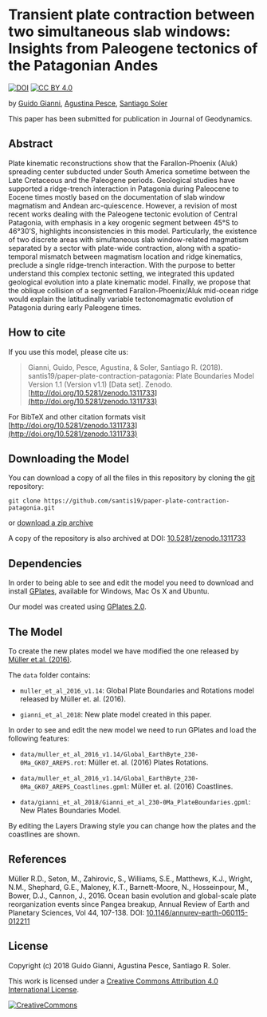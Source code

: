 # Transient plate contraction between two simultaneous slab windows: Insights from Paleogene tectonics of the Patagonian Andes

[![DOI](https://zenodo.org/badge/DOI/10.5281/zenodo.1311733.svg)](https://doi.org/10.5281/zenodo.1311134)
[![CC BY 4.0][cc-by-shield]][cc-by]

by
[Guido Gianni](https://www.researchgate.net/profile/Guido_Gianni),
[Agustina Pesce](https://www.researchgate.net/profile/Agustina_Pesce),
[Santiago Soler](https://www.github.com/santis19)

This paper has been submitted for publication in Journal of Geodynamics.

## Abstract

Plate kinematic reconstructions show that the Farallon-Phoenix (Aluk) 
spreading center subducted under South America sometime between the Late 
Cretaceous and the Paleogene periods.
Geological studies have supported a ridge-trench interaction in Patagonia 
during Paleocene to Eocene times mostly based on the documentation of slab 
window magmatism and Andean arc-quiescence.
However, a revision of most recent works dealing with the Paleogene tectonic 
evolution of Central Patagonia, with emphasis in a key orogenic segment 
between 45°S to 46°30’S, highlights inconsistencies in this model.
Particularly, the existence of two discrete areas with simultaneous slab 
window-related magmatism separated by a sector with plate-wide contraction, 
along with a spatio-temporal mismatch between magmatism location and ridge 
kinematics, preclude a single ridge-trench interaction.
With the purpose to better understand this complex tectonic setting, we 
integrated this updated geological evolution into a plate kinematic model.
Finally, we propose that the oblique collision of a segmented 
Farallon-Phoenix/Aluk mid-ocean ridge would explain the latitudinally variable 
tectonomagmatic evolution of Patagonia during early Paleogene times.

## How to cite

If you use this model, please cite us:

> Gianni, Guido, Pesce, Agustina, & Soler, Santiago R. (2018).
> santis19/paper-plate-contraction-patagonia: Plate Boundaries Model Version 1.1 (Version v1.1)
> [Data set]. Zenodo. [http://doi.org/10.5281/zenodo.1311733](http://doi.org/10.5281/zenodo.1311733)

For BibTeX and other citation formats visit
[http://doi.org/10.5281/zenodo.1311733](http://doi.org/10.5281/zenodo.1311733)


## Downloading the Model

You can download a copy of all the files in this repository by cloning the 
[git](https://git-scm.com/) repository:

    git clone https://github.com/santis19/paper-plate-contraction-patagonia.git

or [download a zip archive](https://github.com/santis19/paper-plate-contraction-patagonia/archive/master.zip)

A copy of the repository is also archived at
DOI: [10.5281/zenodo.1311733](https://doi.org/10.5281/zenodo.1311733)


## Dependencies

In order to being able to see and edit the model you need to download 
and install [GPlates](http://www.gplates.org/), available for Windows, Mac Os 
X and Ubuntu.

Our model was created using
[GPlates 2.0](https://sourceforge.net/projects/gplates/files/gplates/2.0/).


## The Model

To create the new plates model we have modified the one released by
[Müller et.al. (2016)](https://www.earthbyte.org/ocean-basin-evolution-and-global-scale-plate-reorganization-events-since-pangea-breakup/).

The `data` folder contains:

* `muller_et_al_2016_v1.14`: Global Plate Boundaries and 
Rotations model released by Müller et. al. (2016).

* `gianni_et_al_2018`: New plate model created in this paper.

In order to see and edit the new model we need to run GPlates and load the 
following features:

* `data/muller_et_al_2016_v1.14/Global_EarthByte_230-0Ma_GK07_AREPS.rot`: 
Müller et. al. (2016) Plates Rotations.

* `data/muller_et_al_2016_v1.14/Global_EarthByte_230-0Ma_GK07_AREPS_Coastlines.gpml`:
Müller et. al. (2016) Coastlines.

* `data/gianni_et_al_2018/Gianni_et_al_230-0Ma_PlateBoundaries.gpml`:
New Plates Boundaries Model.

By editing the Layers Drawing style you can change how the plates and the 
coastlines are shown.


## References

Müller R.D., Seton, M., Zahirovic, S., Williams, S.E., Matthews, K.J.,
Wright, N.M., Shephard, G.E., Maloney, K.T., Barnett-Moore, N., Hosseinpour,
M., Bower, D.J., Cannon, J., 2016. Ocean basin evolution and global-scale
plate reorganization events since Pangea breakup, Annual Review of Earth and
Planetary Sciences, Vol 44, 107-138.
DOI: [10.1146/annurev-earth-060115-012211](https://www.annualreviews.org/doi/10.1146/annurev-earth-060115-012211)

## License

Copyright (c) 2018 Guido Gianni, Agustina Pesce, Santiago R. Soler.

This work is licensed under a [Creative Commons Attribution 4.0 International 
License][cc-by].

[![CreativeCommons][cc-by-image]][cc-by]


[cc-by]: http://creativecommons.org/licenses/by/4.0/
[cc-by-image]: https://i.creativecommons.org/l/by/4.0/88x31.png
[cc-by-shield]: https://img.shields.io/badge/License-CC%20BY%204.0-lightgrey.svg
